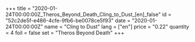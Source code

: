 +++
title = "2020-01-24T00:00:00Z_Theros_Beyond_Death_Cling_to_Dust_[en]_false"
id = "52c2de5f-e486-4cfe-9fb6-be0078ce5f93"
date = "2020-01-24T00:00:00Z"
name = "Cling to Dust"
lang = ["en"]
price = "0.22"
quantity = 4
foil = false
set = "Theros Beyond Death"
+++
